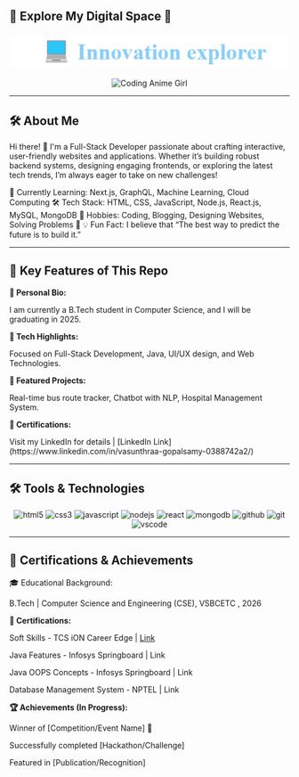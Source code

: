<p align="center">
  
  ## 🌟 Explore My Digital Space 🌟</p>


<p align="center">
  <a href="https://github.com/vasunthraa325/vasunthraa325/blob/main/Animation.gif?raw=true">
    <img src="https://github.com/vasunthraa325/vasunthraa325/blob/main/Animation.gif?raw=true" width="500" alt="Typing Animation">
  </a>
</p>





<p align="center">
  <img src="https://media3.giphy.com/media/v1.Y2lkPTc5MGI3NjExYTY0MWFidjdoand1dGQ4YTNucmt4Z2RkaGZ5Z3NneXBiN2prdm1yaCZlcD12MV9pbnRlcm5hbF9naWZfYnlfaWQmY3Q9Zw/O5lDNfS3kdjSdSrxQc/giphy.gif" width="500" alt="Coding Anime Girl">
</p>


<hr>


## 🛠️ About Me


Hi there! 👋 I'm a Full-Stack Developer passionate about crafting interactive, user-friendly websites and applications. Whether it’s building robust backend systems, designing engaging frontends, or exploring the latest tech trends, I’m always eager to take on new challenges!

🌱 Currently Learning: Next.js, GraphQL, Machine Learning, Cloud Computing
🛠️ Tech Stack: HTML, CSS, JavaScript, Node.js, React.js, MySQL, MongoDB
🚀 Hobbies: Coding, Blogging, Designing Websites, Solving Problems 🧩
💡 Fun Fact: I believe that “The best way to predict the future is to build it.”


<hr>


## 🌟 Key Features of This Repo


<p><b>📌 Personal Bio:</b></p> I am currently a B.Tech student in Computer Science, and I will be graduating in 2025.

<p><b>📌 Tech Highlights:</b></p> Focused on Full-Stack Development, Java, UI/UX design, and Web Technologies.

<p><b>📌 Featured Projects:</b></p> Real-time bus route tracker, Chatbot with NLP, Hospital Management System.

<p><b>📌 Certifications:</b></p> Visit my LinkedIn for details | [LinkedIn Link](https://www.linkedin.com/in/vasunthraa-gopalsamy-0388742a2/)

<hr>


## 🛠️ Tools & Technologies



<p align="center">
  <img src="https://cdn.jsdelivr.net/gh/devicons/devicon/icons/html5/html5-original.svg" alt="html5" width="40" height="40"/>
  <img src="https://cdn.jsdelivr.net/gh/devicons/devicon/icons/css3/css3-original.svg" alt="css3" width="40" height="40"/>
  <img src="https://cdn.jsdelivr.net/gh/devicons/devicon/icons/javascript/javascript-original.svg" alt="javascript" width="40" height="40"/>
  <img src="https://cdn.jsdelivr.net/gh/devicons/devicon/icons/nodejs/nodejs-original.svg" alt="nodejs" width="40" height="40"/>
  <img src="https://cdn.jsdelivr.net/gh/devicons/devicon/icons/react/react-original.svg" alt="react" width="40" height="40"/>
  <img src="https://cdn.jsdelivr.net/gh/devicons/devicon/icons/mongodb/mongodb-original.svg" alt="mongodb" width="40" height="40"/>
  <img src="https://cdn.jsdelivr.net/gh/devicons/devicon/icons/github/github-original.svg" alt="github" width="40" height="40"/>
  <img src="https://cdn.jsdelivr.net/gh/devicons/devicon/icons/git/git-original.svg" alt="git" width="40" height="40"/>
  <img src="https://cdn.jsdelivr.net/gh/devicons/devicon/icons/vscode/vscode-original.svg" alt="vscode" width="40" height="40"/>
</p>


<hr>

## 📜 Certifications & Achievements


🎓 Educational Background:

B.Tech | Computer Science and Engineering (CSE), VSBCETC , 2026

<p><b>📜 Certifications:</b></p>

Soft Skills - TCS iON Career Edge | [Link](https://github.com/vasunthraa325/vasunthraa325/blob/main/Vasunthraa__4764349.pdf)

Java Features - Infosys Springboard | Link

Java OOPS Concepts - Infosys Springboard | Link

Database Management System - NPTEL | Link

<p><b>🏆 Achievements (In Progress):</b></p>


Winner of [Competition/Event Name] 🥇

Successfully completed [Hackathon/Challenge]

Featured in [Publication/Recognition]
